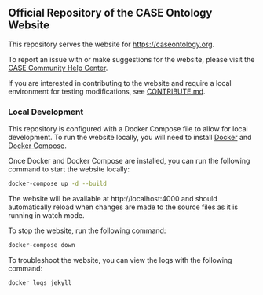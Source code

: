 ## Official Repository of the CASE Ontology Website

This repository serves the website for https://caseontology.org.

To report an issue with or make suggestions for the website, please visit the [CASE Community Help Center](https://case.atlassian.net/servicedesk).

If you are interested in contributing to the website and require a local environment for testing modifications, see [CONTRIBUTE.md](https://github.com/casework/casework.github.io/blob/master/CONTRIBUTE.md).

### Local Development

This repository is configured with a Docker Compose file to allow for local development. To run the website locally, you will need to install [Docker](https://docs.docker.com/get-docker/) and [Docker Compose](https://docs.docker.com/compose/install/).

Once Docker and Docker Compose are installed, you can run the following command to start the website locally:

```bash
docker-compose up -d --build
```

The website will be available at http://localhost:4000 and should automatically reload when changes are made to the source files as it is running in watch mode.

To stop the website, run the following command:

```bash
docker-compose down
```

To troubleshoot the website, you can view the logs with the following command:

```bash
docker logs jekyll
```
